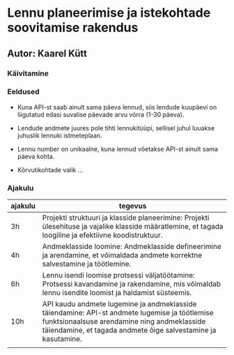 
# Lennu planeerimise ja istekohtade soovitamise rakendus

## Autor: Kaarel Kütt

### Käivitamine

### Eeldused

* Kuna API-st saab ainult sama päeva lennud, siis lendude kuupäevi on liigutatud edasi suvalise päevade arvu võrra (1-30 päeva).
* Lendude andmete juures pole tihti lennukitüüpi, sellisel juhul luuakse juhuslik lennuki istmeteplaan.
* Lennu number on unikaalne, kuna lennud võetakse API-st ainult sama päeva kohta.

* Kõrvutikohtade valik ...

### Ajakulu

| ajakulu | tegevus                                                                                                                                                                                                        |
|---------|----------------------------------------------------------------------------------------------------------------------------------------------------------------------------------------------------------------|
| 3h      | Projekti struktuuri ja klasside planeerimine: Projekti ülesehituse ja vajalike klasside määratlemine, et tagada loogiline ja efektiivne koodistruktuur.                                                        |
| 4h      | Andmeklasside loomine: Andmeklasside defineerimine ja arendamine, et võimaldada andmete korrektne salvestamine ja töötlemine.                                                                                  |
| 6h      | Lennu isendi loomise protsessi väljatöötamine: Protsessi kavandamine ja rakendamine, mis võimaldab lennu isendite loomist ja haldamist süsteemis.                                                              |
| 10h     | API kaudu andmete lugemine ja andmeklasside täiendamine: API-st andmete lugemise ja töötlemise funktsionaalsuse arendamine ning andmeklasside täiendamine, et tagada andmete õige salvestamine ja kasutamine.  |
|         |                                                                                                                                                                                                                |